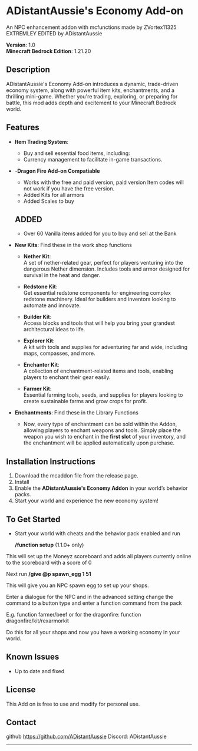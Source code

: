# ADistantAussie's Economy Add-on

An NPC enhancement addon with mcfunctions made by ZVortex11325 EXTREMLEY EDITED by ADistantAussie

**Version**: 1.0  
**Minecraft Bedrock Edition**: 1.21.20

## Description

ADistantAussie's Economy Add-on introduces a dynamic, trade-driven economy system, along with powerful item kits, enchantments, and a thrilling mini-game. Whether you're trading, exploring, or preparing for battle, this mod adds depth and excitement to your Minecraft Bedrock world.

## Features

- **Item Trading System**: 
  -  Buy and sell essential food items, including:
  - Currency management to facilitate in-game transactions.
  
- -**Dragon Fire Add-on Compatiable**
  - Works with the free and paid version, paid version Item codes will not work if you have the free version. 
  - Added Kits for all armors 
  - Added Scales to buy 
  

  ## ADDED

   - Over 60 Vanilla items added for you to buy and sell at the Bank

- **New Kits**: Find these in the work shop functions
  - **Nether Kit**:  
    A set of nether-related gear, perfect for players venturing into the dangerous Nether dimension. Includes tools and armor designed for survival in the heat and danger.
    
  - **Redstone Kit**:  
    Get essential redstone components for engineering complex redstone machinery. Ideal for builders and inventors looking to automate and innovate.
    
  - **Builder Kit**:  
    Access blocks and tools that will help you bring your grandest architectural ideas to life.

  - **Explorer Kit**:  
    A kit with tools and supplies for adventuring far and wide, including maps, compasses, and more.

  - **Enchanter Kit**:  
    A collection of enchantment-related items and tools, enabling players to enchant their gear easily.

  - **Farmer Kit**:  
    Essential farming tools, seeds, and supplies for players looking to create sustainable farms and grow crops for profit.

- **Enchantments**:  Find these in the Library Functions
  - Now, every type of enchantment can be sold within the Addon, allowing players to enchant weapons and tools. Simply place the weapon you wish to enchant in the **first slot** of your inventory, and the enchantment will be applied automatically upon purchase.


## Installation Instructions

1. Download the mcaddon file from the release page.
2. Install
3. Enable the **ADistantAussie's Economy Addon** in your world’s behavior packs.
4. Start your world and experience the new economy system!

## To Get Started
  - Start your world with cheats and the behavior pack enabled and run

       **/function setup** (1.1.0+ only)

This will set up the Moneyz scoreboard and adds all players currently online to the scoreboard with a score of 0

Next run **/give @p spawn_egg 1 51**

This will give you an NPC spawn egg to set up your shops.

Enter a dialogue for the NPC and in the advanced setting change the command to a button type and enter a function command from the pack

E.g. function farmer/beef or for the dragonfire: function dragonfire/kit/rexarmorkit

Do this for all your shops and now you have a working economy in your world.


## Known Issues

- Up to date and fixed

## License

This Add on is free to use and modify for personal use.

## Contact

github
https://github.com/ADistantAussie
Discord: ADistantAussie

---

